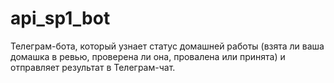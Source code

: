 # api_sp1_bot

Телеграм-бота, который узнает статус домашней работы (взята ли ваша домашка в ревью, проверена ли она, провалена или принята)
и отправляет результат в Телеграм-чат.
